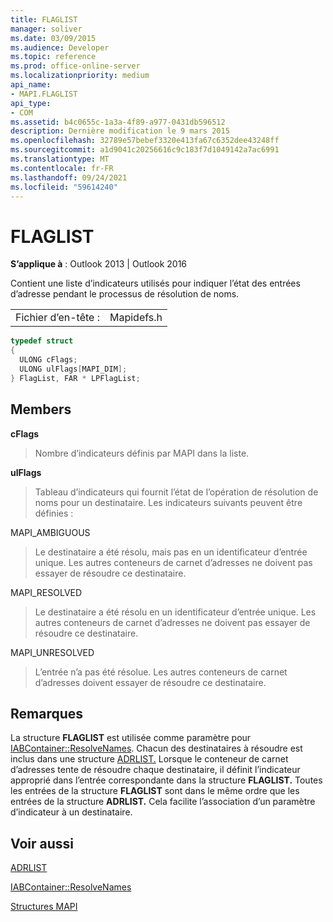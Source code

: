 ```yaml
---
title: FLAGLIST
manager: soliver
ms.date: 03/09/2015
ms.audience: Developer
ms.topic: reference
ms.prod: office-online-server
ms.localizationpriority: medium
api_name:
- MAPI.FLAGLIST
api_type:
- COM
ms.assetid: b4c0655c-1a3a-4f89-a977-0431db596512
description: Dernière modification le 9 mars 2015
ms.openlocfilehash: 32789e57bebef3320e413fa67c6352dee43248ff
ms.sourcegitcommit: a1d9041c20256616c9c183f7d1049142a7ac6991
ms.translationtype: MT
ms.contentlocale: fr-FR
ms.lasthandoff: 09/24/2021
ms.locfileid: "59614240"
---
```

# <a name="flaglist"></a>FLAGLIST

  
  
**S’applique à** : Outlook 2013 | Outlook 2016 
  
Contient une liste d’indicateurs utilisés pour indiquer l’état des entrées d’adresse pendant le processus de résolution de noms.
  
|||
|:-----|:-----|
|Fichier d’en-tête :  <br/> |Mapidefs.h  <br/> |
   
```cpp
typedef struct
{
  ULONG cFlags;
  ULONG ulFlags[MAPI_DIM];
} FlagList, FAR * LPFlagList;

```

## <a name="members"></a>Members

 **cFlags**
  
> Nombre d’indicateurs définis par MAPI dans la liste.
    
 **ulFlags**
  
> Tableau d’indicateurs qui fournit l’état de l’opération de résolution de noms pour un destinataire. Les indicateurs suivants peuvent être définies :
    
MAPI_AMBIGUOUS 
  
> Le destinataire a été résolu, mais pas en un identificateur d’entrée unique. Les autres conteneurs de carnet d’adresses ne doivent pas essayer de résoudre ce destinataire. 
    
MAPI_RESOLVED 
  
> Le destinataire a été résolu en un identificateur d’entrée unique. Les autres conteneurs de carnet d’adresses ne doivent pas essayer de résoudre ce destinataire. 
    
MAPI_UNRESOLVED 
  
> L’entrée n’a pas été résolue. Les autres conteneurs de carnet d’adresses doivent essayer de résoudre ce destinataire.
    
## <a name="remarks"></a>Remarques

La structure **FLAGLIST** est utilisée comme paramètre pour [IABContainer::ResolveNames](iabcontainer-resolvenames.md). Chacun des destinataires à résoudre est inclus dans une structure [ADRLIST.](adrlist.md) Lorsque le conteneur de carnet d’adresses tente de résoudre chaque destinataire, il définit l’indicateur approprié dans l’entrée correspondante dans la structure **FLAGLIST.** Toutes les entrées de la structure **FLAGLIST** sont dans le même ordre que les entrées de la structure **ADRLIST.** Cela facilite l’association d’un paramètre d’indicateur à un destinataire. 
  
## <a name="see-also"></a>Voir aussi



[ADRLIST](adrlist.md)
  
[IABContainer::ResolveNames](iabcontainer-resolvenames.md)


[Structures MAPI](mapi-structures.md)

